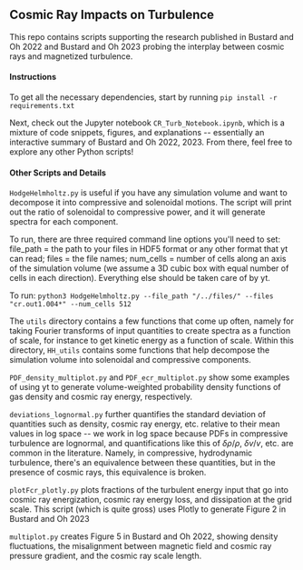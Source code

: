 ## Cosmic Ray Impacts on Turbulence

This repo contains scripts supporting the research published in Bustard and Oh 2022 and Bustard and Oh 2023 probing the interplay between cosmic rays and magnetized turbulence.

#### Instructions
To get all the necessary dependencies, start by running `pip install -r requirements.txt`

Next, check out the Jupyter notebook `CR_Turb_Notebook.ipynb`, which is a mixture of code snippets, figures, and explanations -- essentially an interactive summary of Bustard and Oh 2022, 2023. From there, feel free to explore any other Python scripts! 

#### Other Scripts and Details

`HodgeHelmholtz.py` is useful if you have any simulation volume and want to decompose it into compressive and solenoidal motions. The script will print out the ratio of solenoidal to compressive power, and it will generate spectra for each component. 

To run, there are three required command line options you'll need to set: file_path = the path to your files in HDF5 format or any other format that yt can read; files = the file names; num_cells = number of cells along an axis of the simulation volume (we assume a 3D cubic box with equal number of cells in each direction). Everything else should be taken care of by yt. 

To run: `python3 HodgeHelmholtz.py --file_path "/../files/" --files "cr.out1.004*" --num_cells 512 `

The `utils` directory contains a few functions that come up often, namely for taking Fourier transforms of input quantities to create spectra as a function of scale, for instance to get kinetic energy as a function of scale. Within this directory, `HH_utils` contains some functions that help decompose the simulation volume into solenoidal and compressive components.

`PDF_density_multiplot.py` and `PDF_ecr_multiplot.py` show some examples of using yt to generate volume-weighted probability density functions of gas density and cosmic ray energy, respectively. 

`deviations_lognormal.py` further quantifies the standard deviation of quantities such as density, cosmic ray energy, etc. relative to their mean values in log space -- we work in log space because PDFs in compressive turbulence are lognormal, and quantifications like this of $\delta \rho / \rho$, $\delta v/v$, etc. are common in the literature. Namely, in compressive, hydrodynamic turbulence, there's an equivalence between these quantities, but in the presence of cosmic rays, this equivalence is broken. 

`plotFcr_plotly.py` plots fractions of the turbulent energy input that go into cosmic ray energization, cosmic ray energy loss, and dissipation at the grid scale. This script (which is quite gross) uses Plotly to generate Figure 2 in Bustard and Oh 2023 

`multiplot.py` creates Figure 5 in Bustard and Oh 2022, showing density fluctuations, the misalignment between magnetic field and cosmic ray pressure gradient, and the cosmic ray scale length. 